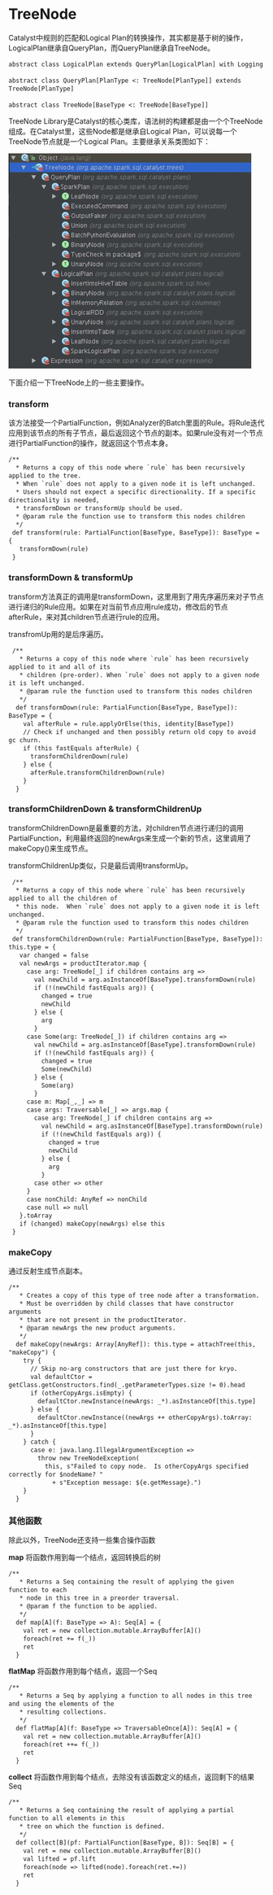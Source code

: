 # TreeNode

Catalyst中规则的匹配和Logical Plan的转换操作，其实都是基于树的操作，LogicalPlan继承自QueryPlan，而QueryPlan继承自TreeNode。

```
abstract class LogicalPlan extends QueryPlan[LogicalPlan] with Logging

abstract class QueryPlan[PlanType <: TreeNode[PlanType]] extends TreeNode[PlanType]

abstract class TreeNode[BaseType <: TreeNode[BaseType]]
```

TreeNode Library是Catalyst的核心类库，语法树的构建都是由一个个TreeNode组成。在Catalyst里，这些Node都是继承自Logical Plan，可以说每一个TreeNode节点就是一个Logical Plan。主要继承关系类图如下：

![](/images/tree-node.png)

下面介绍一下TreeNode上的一些主要操作。

### transform
该方法接受一个PartialFunction，例如Analyzer的Batch里面的Rule。将Rule迭代应用到该节点的所有子节点，最后返回这个节点的副本。如果rule没有对一个节点进行PartialFunction的操作，就返回这个节点本身。
 ```
/**
   * Returns a copy of this node where `rule` has been recursively applied to the tree.
   * When `rule` does not apply to a given node it is left unchanged.
   * Users should not expect a specific directionality. If a specific directionality is needed,
   * transformDown or transformUp should be used.
   * @param rule the function use to transform this nodes children
   */
  def transform(rule: PartialFunction[BaseType, BaseType]): BaseType = {
    transformDown(rule)
  }
```

### transformDown & transformUp
transform方法真正的调用是transformDown，这里用到了用先序遍历来对子节点进行递归的Rule应用。如果在对当前节点应用rule成功，修改后的节点afterRule，来对其children节点进行rule的应用。

transfromUp用的是后序遍历。
```
 /**
   * Returns a copy of this node where `rule` has been recursively applied to it and all of its
   * children (pre-order). When `rule` does not apply to a given node it is left unchanged.
   * @param rule the function used to transform this nodes children
   */
  def transformDown(rule: PartialFunction[BaseType, BaseType]): BaseType = {
    val afterRule = rule.applyOrElse(this, identity[BaseType])
    // Check if unchanged and then possibly return old copy to avoid gc churn.
    if (this fastEquals afterRule) {
      transformChildrenDown(rule)
    } else {
      afterRule.transformChildrenDown(rule)
    }
  }
```

### transformChildrenDown & transformChildrenUp
transformChildrenDown是最重要的方法，对children节点进行递归的调用PartialFunction，利用最终返回的newArgs来生成一个新的节点，这里调用了makeCopy()来生成节点。

transformChildrenUp类似，只是最后调用transformUp。
 ```
  /**
   * Returns a copy of this node where `rule` has been recursively applied to all the children of
   * this node.  When `rule` does not apply to a given node it is left unchanged.
   * @param rule the function used to transform this nodes children
   */
  def transformChildrenDown(rule: PartialFunction[BaseType, BaseType]): this.type = {
    var changed = false
    val newArgs = productIterator.map {
      case arg: TreeNode[_] if children contains arg =>
        val newChild = arg.asInstanceOf[BaseType].transformDown(rule)
        if (!(newChild fastEquals arg)) {
          changed = true
          newChild
        } else {
          arg
        }
      case Some(arg: TreeNode[_]) if children contains arg =>
        val newChild = arg.asInstanceOf[BaseType].transformDown(rule)
        if (!(newChild fastEquals arg)) {
          changed = true
          Some(newChild)
        } else {
          Some(arg)
        }
      case m: Map[_,_] => m
      case args: Traversable[_] => args.map {
        case arg: TreeNode[_] if children contains arg =>
          val newChild = arg.asInstanceOf[BaseType].transformDown(rule)
          if (!(newChild fastEquals arg)) {
            changed = true
            newChild
          } else {
            arg
          }
        case other => other
      }
      case nonChild: AnyRef => nonChild
      case null => null
    }.toArray
    if (changed) makeCopy(newArgs) else this
  }
```

### makeCopy
通过反射生成节点副本。
```
/**
   * Creates a copy of this type of tree node after a transformation.
   * Must be overridden by child classes that have constructor arguments
   * that are not present in the productIterator.
   * @param newArgs the new product arguments.
   */
  def makeCopy(newArgs: Array[AnyRef]): this.type = attachTree(this, "makeCopy") {
    try {
      // Skip no-arg constructors that are just there for kryo.
      val defaultCtor = getClass.getConstructors.find(_.getParameterTypes.size != 0).head
      if (otherCopyArgs.isEmpty) {
        defaultCtor.newInstance(newArgs: _*).asInstanceOf[this.type]
      } else {
        defaultCtor.newInstance((newArgs ++ otherCopyArgs).toArray: _*).asInstanceOf[this.type]
      }
    } catch {
      case e: java.lang.IllegalArgumentException =>
        throw new TreeNodeException(
          this, s"Failed to copy node.  Is otherCopyArgs specified correctly for $nodeName? "
            + s"Exception message: ${e.getMessage}.")
    }
  }
```

### 其他函数
除此以外，TreeNode还支持一些集合操作函数

**map**
将函数作用到每一个结点，返回转换后的树
```
/**
   * Returns a Seq containing the result of applying the given function to each
   * node in this tree in a preorder traversal.
   * @param f the function to be applied.
   */
  def map[A](f: BaseType => A): Seq[A] = {
    val ret = new collection.mutable.ArrayBuffer[A]()
    foreach(ret += f(_))
    ret
  }
```

**flatMap**
将函数作用到每个结点，返回一个Seq
```
/**
   * Returns a Seq by applying a function to all nodes in this tree and using the elements of the
   * resulting collections.
   */
  def flatMap[A](f: BaseType => TraversableOnce[A]): Seq[A] = {
    val ret = new collection.mutable.ArrayBuffer[A]()
    foreach(ret ++= f(_))
    ret
  }
```

**collect**
将函数作用到每个结点，去除没有该函数定义的结点，返回剩下的结果Seq
```
/**
   * Returns a Seq containing the result of applying a partial function to all elements in this
   * tree on which the function is defined.
   */
  def collect[B](pf: PartialFunction[BaseType, B]): Seq[B] = {
    val ret = new collection.mutable.ArrayBuffer[B]()
    val lifted = pf.lift
    foreach(node => lifted(node).foreach(ret.+=))
    ret
  }
```


